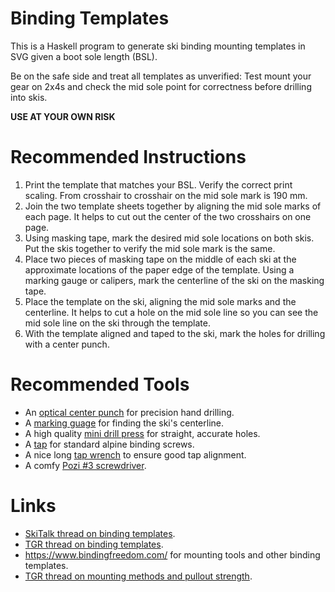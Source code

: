 # Binding Templates

This is a Haskell program to generate ski binding
mounting templates in SVG given a boot sole length (BSL).

Be on the safe side and treat all templates as unverified:
Test mount your gear on 2x4s and check the mid sole
point for correctness before drilling into skis.

**USE AT YOUR OWN RISK**


# Recommended Instructions

1. Print the template that matches your BSL.
   Verify the correct print scaling.
   From crosshair to crosshair on the mid sole mark is 190 mm.
2. Join the two template sheets together by aligning the
   mid sole marks of each page.  It helps to cut out the center of
   the two crosshairs on one page.
3. Using masking tape, mark the desired mid sole locations
   on both skis.  Put the skis together to verify 
   the mid sole mark is the same.
4. Place two pieces of masking tape on the middle of each ski
   at the approximate locations of the paper edge of the template.
   Using a marking gauge or calipers, mark the centerline
   of the ski on the masking tape.
5. Place the template on the ski, aligning the mid sole marks
   and the centerline.
   It helps to cut a hole on the mid sole line so you can 
   see the mid sole line on the ski through the template.
6. With the template aligned and taped to the ski, mark the
   holes for drilling with a center punch.


# Recommended Tools

- An [optical center punch](https://www.fowlerprecision.com/Products/Scribers/525000750.html)
  for precision hand drilling.
- A [marking guage](https://www.leevalley.com/en-us/shop/tools/hand-tools/marking-and-measuring/marking-gauges/75849-veritas-micro-adjust-wheel-marking-gauge)
  for finding the ski's centerline.
- A high quality [mini drill press](https://www.grizzly.com/products/grizzly-variable-speed-mini-benchtop-drill-press/t32006)
  for straight, accurate holes.
- A [tap](https://www.bindingfreedom.com/12ab3-alpine-tap-tin-coated/) for standard alpine binding screws.
- A nice long [tap wrench](https://www.starrett.com/metrology/product-detail/93E) to ensure good tap alignment.
- A comfy [Pozi #3 screwdriver](https://www.bindingfreedom.com/screw-drivers/).


# Links

- [SkiTalk thread on binding templates](https://www.skitalk.com/threads/alpine-binding-mounting-template-sources.22959/).
- [TGR thread on binding templates](https://www.tetongravity.com/forums/showthread.php/153971-Binding-Mount-Paper-Templates).
- https://www.bindingfreedom.com/ for mounting tools and other binding templates.
- [TGR thread on mounting methods and pullout strength](https://www.tetongravity.com/forums/archive/index.php/t-216051.html).

